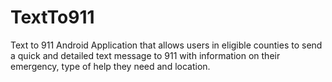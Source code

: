 # TextTo911
Text to 911 Android Application that allows users in eligible counties to send a quick and detailed text message to 911 with information on their emergency, type of help they need and location.
